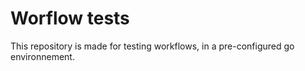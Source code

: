 # Worflow tests

This repository is made for testing workflows, in a pre-configured go environnement.
